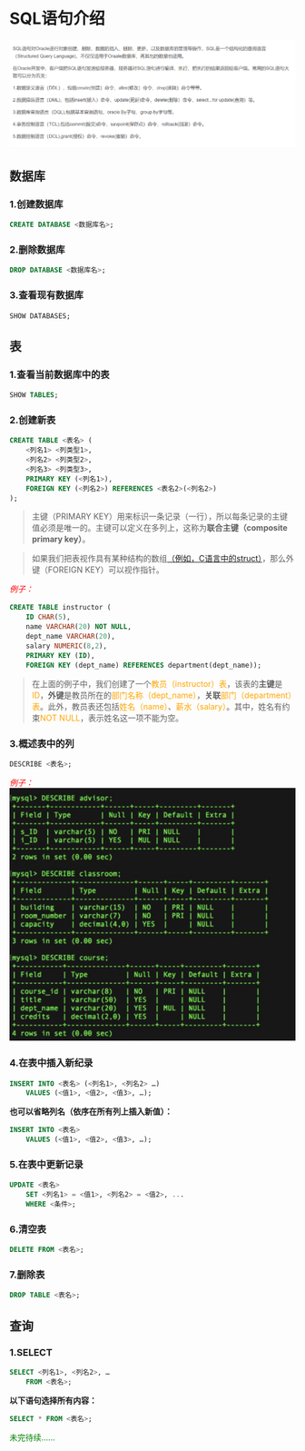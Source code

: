# SQL语句介绍

![1](./1.png)

## 数据库
### 1.创建数据库
```SQL
CREATE DATABASE <数据库名>;
```
### 2.删除数据库
```SQL
DROP DATABASE <数据库名>;
```
### 3.查看现有数据库
```SQL
SHOW DATABASES;
```

## 表
### 1.查看当前数据库中的表
```SQL
SHOW TABLES;
```

### 2.创建新表
```SQL
CREATE TABLE <表名> (
    <列名1> <列类型1>,
    <列名2> <列类型2>,
    <列名3> <列类型3>,
    PRIMARY KEY (<列名1>),
    FOREIGN KEY (<列名2>) REFERENCES <表名2>(<列名2>)
);
```
>主键（PRIMARY KEY）用来标识一条记录（一行），所以每条记录的主键值必须是唯一的。主键可以定义在多列上，这称为**联合主键（composite primary key）**。

>如果我们把表视作具有某种结构的数组[（例如，C语言中的struct）](https://blog.csdn.net/weixin_43115440/article/details/93486050)，那么外键（FOREIGN KEY）可以视作指针。

<font color=red>*例子：*</font>
```SQL
CREATE TABLE instructor (
    ID CHAR(5),
    name VARCHAR(20) NOT NULL,
    dept_name VARCHAR(20),
    salary NUMERIC(8,2), 
    PRIMARY KEY (ID),
    FOREIGN KEY (dept_name) REFERENCES department(dept_name));
```
>在上面的例子中，我们创建了一个<font color=orange>教员（instructor）表</font>，该表的**主键**是<font color=orange >ID</font>，**外键**是教员所在的<font color=orange >部门名称（dept_name）</font>，**关联**<font color=orange >部门（department）表</font>。此外，教员表还包括<font color=orange >姓名（name）</font>、<font color=orange >薪水（salary）</font>。其中，姓名有约束<font color=orange >NOT NULL</font>，表示姓名这一项不能为空。


### 3.概述表中的列
```SQL
DESCRIBE <表名>;
```
<font color=red>*例子：*</font>
![2](./2.png)


### 4.在表中插入新纪录
```SQL
INSERT INTO <表名> (<列名1>, <列名2> …)
    VALUES (<值1>, <值2>, <值3>, …);
```
**也可以省略列名（依序在所有列上插入新值）：**
```SQL
INSERT INTO <表名>
    VALUES (<值1>, <值2>, <值3>, …);
```

### 5.在表中更新记录
```SQL
UPDATE <表名>
    SET <列名1> = <值1>, <列名2> = <值2>, ...
    WHERE <条件>;
```
### 6.清空表
```SQL
DELETE FROM <表名>;
```
### 7.删除表
```SQL
DROP TABLE <表名>;
```
## 查询
### 1.SELECT
```SQL
SELECT <列名1>, <列名2>, …
    FROM <表名>;
```
**以下语句选择所有内容：**
```SQL
SELECT * FROM <表名>;
```
<font color=green>未完待续……</font>

